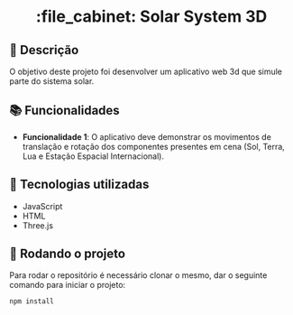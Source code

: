 <h1 align="center">:file_cabinet: Solar System 3D</h1>

## :memo: Descrição
O objetivo deste projeto foi desenvolver um aplicativo web 3d que simule parte do sistema solar.

## :books: Funcionalidades
* <b>Funcionalidade 1</b>: O aplicativo deve demonstrar os movimentos de translação e rotação dos componentes presentes em cena (Sol, Terra, Lua e Estação Espacial Internacional).

## :wrench: Tecnologias utilizadas
* JavaScript
* HTML
* Three.js

## :rocket: Rodando o projeto
Para rodar o repositório é necessário clonar o mesmo, dar o seguinte comando para iniciar o projeto:
```
npm install
```

